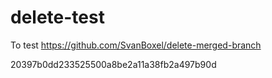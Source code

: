 # delete-test

To test https://github.com/SvanBoxel/delete-merged-branch


20397b0dd233525500a8be2a11a38fb2a497b90d
